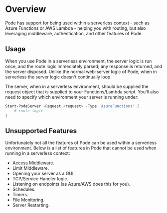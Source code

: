 # Overview

Pode has support for being used within a serverless context - such as Azure Functions or AWS Lambda - helping you with routing, but also leveraging middleware, authentication, and other features of Pode.

## Usage

When you use Pode in a serverless environment, the server logic is run once, and the route logic immediately parsed; any response is returned, and the server disposed. Unlike the normal web-server logic of Pode, when in serverless the server logic doesn't continually loop.

The server, when in a serverless environment, should be supplied the request object that is supplied to your Functions/Lambda script. You'll also need to specify which environment your server is running under:

```powershell
Start-PodeServer -Request <request> -Type 'AzureFunctions' {
    # route logic
}
```

## Unsupported Features

Unfortunately not all the features of Pode can be used within a serverless environment. Below is a list of features in Pode that cannot be used when running in a serverless context:

* Access Middleware.
* Limit Middleware.
* Opening your server as a GUI.
* TCP/Service Handler logic.
* Listening on endpoints (as Azure/AWS does this for you).
* Schedules.
* Timers.
* File Monitoring.
* Server Restarting.
